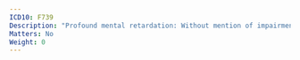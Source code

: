 ```yaml
---
ICD10: F739
Description: "Profound mental retardation: Without mention of impairment of behaviour"
Matters: No
Weight: 0
---
```


